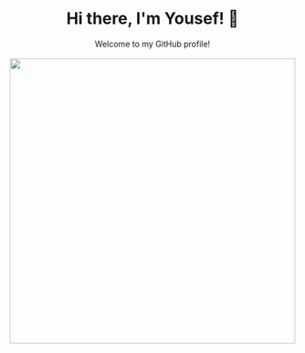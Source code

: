 <div align="center">
  <h1>Hi there, I'm Yousef! 👋</h1>
  Welcome to my GitHub profile!
  <br><br>
  <img src="https://user-images.githubusercontent.com/74038190/212750155-3ceddfbd-19d3-40a3-87af-8d329c8323c4.gif" width="500">
  <br><br>
</div>
